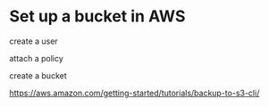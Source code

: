 # Set up a bucket in AWS



create a user

attach a policy

create a bucket

https://aws.amazon.com/getting-started/tutorials/backup-to-s3-cli/





